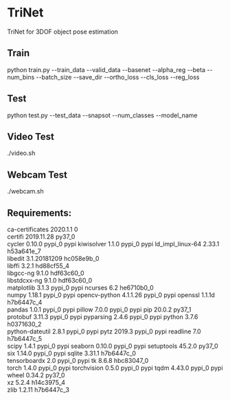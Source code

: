 # TriNet
TriNet for 3DOF object pose estimation

## Train
python train.py --train_data --valid_data --basenet --alpha_reg --beta --num_bins --batch_size --save_dir --ortho_loss --cls_loss --reg_loss

## Test
python test.py --test_data --snapsot --num_classes --model_name 

## Video Test
./video.sh

## Webcam Test
./webcam.sh

## Requirements:
ca-certificates           2020.1.1                      0  
certifi                   2019.11.28               py37_0  
cycler                    0.10.0                   pypi_0    pypi
kiwisolver                1.1.0                    pypi_0    pypi
ld_impl_linux-64          2.33.1               h53a641e_7  
libedit                   3.1.20181209         hc058e9b_0  
libffi                    3.2.1                hd88cf55_4  
libgcc-ng                 9.1.0                hdf63c60_0  
libstdcxx-ng              9.1.0                hdf63c60_0  
matplotlib                3.1.3                    pypi_0    pypi
ncurses                   6.2                  he6710b0_0  
numpy                     1.18.1                   pypi_0    pypi
opencv-python             4.1.1.26                 pypi_0    pypi
openssl                   1.1.1d               h7b6447c_4  
pandas                    1.0.1                    pypi_0    pypi
pillow                    7.0.0                    pypi_0    pypi
pip                       20.0.2                   py37_1  
protobuf                  3.11.3                   pypi_0    pypi
pyparsing                 2.4.6                    pypi_0    pypi
python                    3.7.6                h0371630_2  
python-dateutil           2.8.1                    pypi_0    pypi
pytz                      2019.3                   pypi_0    pypi
readline                  7.0                  h7b6447c_5  
scipy                     1.4.1                    pypi_0    pypi
seaborn                   0.10.0                   pypi_0    pypi
setuptools                45.2.0                   py37_0  
six                       1.14.0                   pypi_0    pypi
sqlite                    3.31.1               h7b6447c_0  
tensorboardx              2.0                      pypi_0    pypi
tk                        8.6.8                hbc83047_0  
torch                     1.4.0                    pypi_0    pypi
torchvision               0.5.0                    pypi_0    pypi
tqdm                      4.43.0                   pypi_0    pypi
wheel                     0.34.2                   py37_0  
xz                        5.2.4                h14c3975_4  
zlib                      1.2.11               h7b6447c_3  
